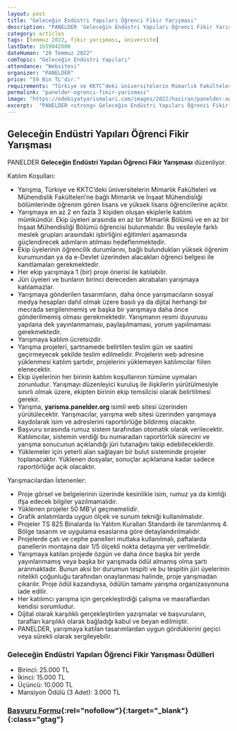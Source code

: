 ```yaml
---
layout: post
title: "Geleceğin Endüstri Yapıları Öğrenci Fikir Yarışması"
description: "PANELDER 'Geleceğin Endüstri Yapıları Öğrenci Fikir Yarışması' düzenliyor."
category: articles
tags: [temmuz 2022, fikir yarışması, üniversite]
lastDate: 1659042000
dateHuman: "29 Temmuz 2022"
comTopic: "Geleceğin Endüstri Yapıları"
attendance: "Websitesi"
organizer: "PANELDER"
price: "59 Bin TL'dir."
requirements: "Türkiye ve KKTC’deki üniversitelerin Mimarlık Fakülteleri ve Mühendislik Fakülteleri’ne bağlı Mimarlık ve İnşaat Mühendisliği bölümlerinde öğrenim gören lisans ve yüksek lisans öğrencileri katılabilir."
permalink: "panelder-ogrenci-fikir-yarismasi"
image: "https://edebiyatyarismalari.com/images/2022/haziran/panelder-ogrenci-fikir-yarismasi.jpg"
excerpt:  "PANELDER <strong> Geleceğin Endüstri Yapıları Öğrenci Fikir Yarışması </strong> düzenliyor."
---
```


## Geleceğin Endüstri Yapıları Öğrenci Fikir Yarışması
PANELDER **Geleceğin Endüstri Yapıları Öğrenci Fikir Yarışması** düzenliyor.

Katılım Koşulları:
- Yarışma, Türkiye ve KKTC’deki üniversitelerin Mimarlık Fakülteleri ve Mühendislik Fakülteleri’ne bağlı Mimarlık ve İnşaat Mühendisliği bölümlerinde öğrenim gören lisans ve yüksek lisans öğrencilerine açıktır.
- Yarışmaya en az 2 en fazla 3 kişiden oluşan ekiplerle katılım mümkündür. Ekip üyeleri arasında en az bir Mimarlık Bölümü ve en az bir İnşaat Mühendisliği Bölümü öğrencisi bulunmalıdır. Bu vesileyle farklı meslek grupları arasındaki işbirliğini eğitimleri aşamasında güçlendirecek adımların atılması hedeflenmektedir.
- Ekip üyelerinin öğrencilik durumlarını, bağlı bulundukları yüksek öğrenim kurumundan ya da e-Devlet üzerinden alacakları öğrenci belgesi ile kanıtlamaları gerekmektedir.
- Her ekip yarışmaya 1 (bir) proje önerisi ile katılabilir.
- Jüri üyeleri ve bunların birinci dereceden akrabaları yarışmaya katılamazlar.
- Yarışmaya gönderilen tasarımların, daha önce yarışmacıların sosyal medya hesapları dahil olmak üzere basılı ya da dijital herhangi bir mecrada sergilenmemiş ve başka bir yarışmaya daha önce gönderilmemiş olması gerekmektedir. Yarışmanın resmi duyurusu yapılana dek yayınlanmaması, paylaşılmaması, yorum yapılmaması gerekmektedir.
- Yarışmaya katılım ücretsizdir.
- Yarışma projeleri, şartnamede belirtilen teslim gün ve saatini geçirmeyecek şekilde teslim edilmelidir. Projelerin web adresine yüklenmesi katılım şartıdır, projelerini yüklemeyen katılımcılar fiilen elenecektir.
- Ekip üyelerinin her birinin katılım koşullarının tümüne uymaları zorunludur. Yarışmayı düzenleyici kuruluş ile ilişkilerin yürütülmesiyle sınırlı olmak üzere, ekipten birinin ekip temsilcisi olarak belirtilmesi gerekir.
- Yarışma, **yarisma.panelder.org** isimli web sitesi üzerinden yürütülecektir. Yarışmacılar, yarışma web sitesi üzerinden yarışmaya kaydolarak isim ve adreslerini raportörlüğe bildirmiş olacaktır.
- Başvuru sırasında rumuz sistem tarafından otomatik olarak verilecektir. Katılımcılar, sistemin verdiği bu numaradan raportörlük sürecini ve yarışma sonucunun açıklandığı jüri tutanağını takip edebileceklerdir.
- Yüklemeler için yeterli alan sağlayan bir bulut sisteminde projeler toplanacaktır. Yüklenen dosyalar, sonuçlar açıklanana kadar sadece raportörlüğe açık olacaktır.

Yarışmacılardan İstenenler: 
- Proje görsel ve belgelerinin üzerinde kesinlikle isim, rumuz ya da kimliği ifşa edecek bilgiler yazılmamalıdır.
- Yüklenen projeler 50 MB’yi geçmemelidir.
- Grafik anlatımlarda uygun ölçek ve sunum tekniği kullanılmalıdır.
- Projeler TS 825 Binalarda Isı Yalıtım Kuralları Standardı ile tanımlanmış 4. Bölge tasarım ve uygulama esaslarına göre detaylandırılmalıdır.
- Projelerde çatı ve cephe panelleri mutlaka kullanılmalı, paftalarda panellerin montajına dair 1/5 ölçekli nokta detayına yer verilmelidir.
- Yarışmaya katılan projede özgün ve daha önce başka bir yerde yayınlanmamış veya başka bir yarışmada ödül almamış olma şartı aranmaktadır. Bunun aksi bir durumun tespiti ve bu tespitin jüri üyelerinin nitelikli çoğunluğu tarafından onaylanması halinde, proje yarışmadan çıkarılır. Proje ödül kazandıysa, ödülün tamamı yarışma organizasyonuna iade edilir.
- Her katılımcı yarışma için gerçekleştirdiği çalışma ve masraflardan kendisi sorumludur.
- Dijital olarak karşılıklı gerçekleştirilen yazışmalar ve başvuruların, tarafları karşılıklı olarak bağladığı kabul ve beyan edilmiştir.
- PANELDER, yarışmaya katılan tasarımlardan uygun gördüklerini geçici veya sürekli olarak sergileyebilir.


### Geleceğin Endüstri Yapıları Öğrenci Fikir Yarışması Ödülleri
- Birinci: 25.000 TL 
- İkinci: 15.000 TL 
- Üçüncü: 10.000 TL 
- Mansiyon Ödülü (3 Adet): 3.000 TL 

### [Başvuru Formu](http://yarisma.panelder.org/?ref=edebiyatyarismalari.com){:rel="nofollow"}{:target="_blank"}{:class="gtag"}
